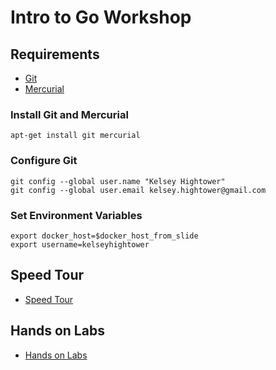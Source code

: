# Intro to Go Workshop

## Requirements

- [Git](http://git-scm.com)
- [Mercurial](http://mercurial.selenic.com)

### Install Git and Mercurial

    apt-get install git mercurial

### Configure Git

    git config --global user.name "Kelsey Hightower"
    git config --global user.email kelsey.hightower@gmail.com

### Set Environment Variables

    export docker_host=$docker_host_from_slide
    export username=kelseyhightower

## Speed Tour

- [Speed Tour](speed_tour.md)

## Hands on Labs

- [Hands on Labs](labs)

